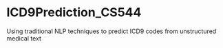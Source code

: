 # ICD9Prediction_CS544
Using traditional NLP techniques to predict ICD9 codes from unstructured medical text
